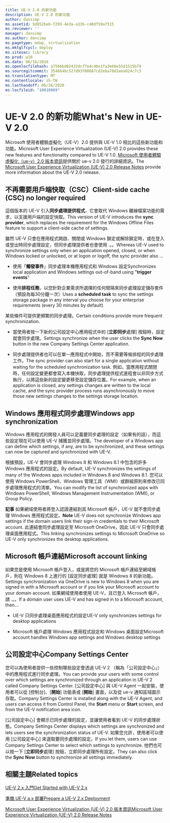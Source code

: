 ```yaml
---
title: UE-V 2.0 的新功能
description: UE-V 2.0 的新功能
author: dansimp
ms.assetid: 5d852beb-f293-4e3a-a33b-c40df59a7515
ms.reviewer: ''
manager: dansimp
ms.author: dansimp
ms.pagetype: mdop, virtualization
ms.mktglfcycl: deploy
ms.sitesec: library
ms.prod: w10
ms.date: 06/16/2016
ms.openlocfilehash: a7566bd82432dcf7e4c46e1fa3e66e55d1515b79
ms.sourcegitcommit: 354664bc527d93f80687cd2eba70d1eea024c7c3
ms.translationtype: MT
ms.contentlocale: zh-TW
ms.lasthandoff: 06/26/2020
ms.locfileid: "10810869"
---
```

# <span data-ttu-id="aafbb-103">UE-V 2.0 的新功能</span><span class="sxs-lookup"><span data-stu-id="aafbb-103">What's New in UE-V 2.0</span></span>


<span data-ttu-id="aafbb-104">Microsoft 使用者體驗虛擬化（UE-V）2.0 提供與 UE-V 1.0 相比的這些新功能和功能。</span><span class="sxs-lookup"><span data-stu-id="aafbb-104">Microsoft User Experience Virtualization (UE-V) 2.0 provides these new features and functionality compared to UE-V 1.0.</span></span> <span data-ttu-id="aafbb-105">[Microsoft 使用者體驗虛擬化（ue-v）2.0 版本資訊](microsoft-user-experience-virtualization--ue-v--20-release-notesuevv2.md)提供關於 ue-v 2.0 發行的詳細資訊。</span><span class="sxs-lookup"><span data-stu-id="aafbb-105">The [Microsoft User Experience Virtualization (UE-V) 2.0 Release Notes](microsoft-user-experience-virtualization--ue-v--20-release-notesuevv2.md) provide more information about the UE-V 2.0 release.</span></span>

## <span data-ttu-id="aafbb-106">不再需要用戶端快取（CSC）</span><span class="sxs-lookup"><span data-stu-id="aafbb-106">Client-side cache (CSC) no longer required</span></span>


<span data-ttu-id="aafbb-107">這個版本的 UE-V 引入**同步處理提供程式**，它會取代 Windows 離線檔案功能的需求，以支援用戶端的設定快取。</span><span class="sxs-lookup"><span data-stu-id="aafbb-107">This version of UE-V introduces the **sync provider**, which replaces the requirement for the Windows Offline Files feature to support a client-side cache of settings.</span></span>

<span data-ttu-id="aafbb-108">雖然 UE-V 只會在應用程式開啟、關閉或 Windows 鎖定或解除鎖定時，或在登入或登出時同步處理設定，但同步處理提供者也會使用 .。。</span><span class="sxs-lookup"><span data-stu-id="aafbb-108">Whereas UE-V used to synchronize settings only when an application opened, closed, or when Windows locked or unlocked, or at logon or logoff, the sync provider also …</span></span>

-   <span data-ttu-id="aafbb-109">使用「**觸發事件**」同步處理本機應用程式和 Windows 設定</span><span class="sxs-lookup"><span data-stu-id="aafbb-109">Synchronizes local application and Windows settings out-of-band using "**trigger events**"</span></span>

-   <span data-ttu-id="aafbb-110">使用**排程任務**，以您針對企業需求所選擇的任何間隔來同步處理設定儲存套件（預設為每30分鐘一次）</span><span class="sxs-lookup"><span data-stu-id="aafbb-110">Uses a **scheduled task** to sync the settings storage package in any interval you choose for your enterprise requirements (every 30 minutes by default)</span></span>

<span data-ttu-id="aafbb-111">某些條件可提供更頻繁的同步處理。</span><span class="sxs-lookup"><span data-stu-id="aafbb-111">Certain conditions provide more frequent synchronization.</span></span>

-   <span data-ttu-id="aafbb-112">當使用者按一下新的公司設定中心應用程式中的 [**立即同步**處理] 按鈕時，設定就會同步處理。</span><span class="sxs-lookup"><span data-stu-id="aafbb-112">Settings synchronize when the user clicks the **Sync Now** button in the new Company Settings Center application.</span></span>

-   <span data-ttu-id="aafbb-113">同步處理提供者也可以在單一應用程式中開始，而不需要等候排程的同步處理工作。</span><span class="sxs-lookup"><span data-stu-id="aafbb-113">The sync provider can also start for a single application without waiting for the scheduled synchronization task.</span></span> <span data-ttu-id="aafbb-114">例如，當應用程式關閉時，任何設定變更都會寫入本機快取，同步處理提供程式進程會以非同步方式執行，以將這些新的設定變更移至設定儲存位置。</span><span class="sxs-lookup"><span data-stu-id="aafbb-114">For example, when an application is closed, any settings changes are written to the local cache, and the sync provider process runs asynchronously to move those new settings changes to the settings storage location.</span></span>

## <span data-ttu-id="aafbb-115">Windows 應用程式同步處理</span><span class="sxs-lookup"><span data-stu-id="aafbb-115">Windows app synchronization</span></span>


<span data-ttu-id="aafbb-116">Windows 應用程式的開發人員可以定義要同步處理的設定（如果有的話），而這些設定現在可以使用 UE-V 捕獲並同步處理。</span><span class="sxs-lookup"><span data-stu-id="aafbb-116">The developer of a Windows app can define which settings, if any, are to be synchronized, and these settings can now be captured and synchronized with UE-V.</span></span>

<span data-ttu-id="aafbb-117">根據預設，UE-V 會同步處理 Windows 8 和 Windows 8.1 中包含的許多 Windows 應用程式的設定。</span><span class="sxs-lookup"><span data-stu-id="aafbb-117">By default, UE-V synchronizes the settings of many of the Windows apps included in Windows 8 and Windows 8.1.</span></span> <span data-ttu-id="aafbb-118">您可以使用 Windows PowerShell、Windows 管理工具（WMI）或群組原則來修改已同步處理應用程式的清單。</span><span class="sxs-lookup"><span data-stu-id="aafbb-118">You can modify the list of synchronized apps with Windows PowerShell, Windows Management Instrumentation (WMI), or Group Policy.</span></span>

<span data-ttu-id="aafbb-119">**記事** 如果網域使用者將登入認證連結到其 Microsoft 帳戶，UE-V 就不會同步處理 Windows 應用程式設定。</span><span class="sxs-lookup"><span data-stu-id="aafbb-119">**Note** UE-V does not synchronize Windows app settings if the domain users link their sign-in credentials to their Microsoft account.</span></span> <span data-ttu-id="aafbb-120">此連結會同步處理設定至 Microsoft OneDrive，因此 UE-V 只會同步處理桌面應用程式。</span><span class="sxs-lookup"><span data-stu-id="aafbb-120">This linking synchronizes settings to Microsoft OneDrive so UE-V only synchronizes the desktop applications.</span></span>

 

## <span data-ttu-id="aafbb-121">Microsoft 帳戶連結</span><span class="sxs-lookup"><span data-stu-id="aafbb-121">Microsoft account linking</span></span>


<span data-ttu-id="aafbb-122">如果您是使用 Microsoft 帳戶登入，或是將您的 Microsoft 帳戶連結至網域帳戶，則在 Windows 8 上進行的 [設定同步處理] 就是 Windows 8 的新功能。</span><span class="sxs-lookup"><span data-stu-id="aafbb-122">Settings synchronization via OneDrive is new to Windows 8 when you are signed in with a Microsoft account or if you link your Microsoft account to your domain account.</span></span> <span data-ttu-id="aafbb-123">如果網域使用者使用 UE-V，且已登入 Microsoft 帳戶，請 .。。</span><span class="sxs-lookup"><span data-stu-id="aafbb-123">If a domain user uses UE-V and has signed in to a Microsoft account, then…</span></span>

-   <span data-ttu-id="aafbb-124">UE-V 只同步處理桌面應用程式的設定</span><span class="sxs-lookup"><span data-stu-id="aafbb-124">UE-V only synchronizes settings for desktop applications</span></span>

-   <span data-ttu-id="aafbb-125">Microsoft 帳戶處理 Windows 應用程式設定和 Windows 桌面設定</span><span class="sxs-lookup"><span data-stu-id="aafbb-125">Microsoft account handles Windows app settings and Windows desktop settings</span></span>

## <span data-ttu-id="aafbb-126">公司設定中心</span><span class="sxs-lookup"><span data-stu-id="aafbb-126">Company Settings Center</span></span>


<span data-ttu-id="aafbb-127">您可以為使用者提供一些控制哪些設定會透過 UE-V 2 （稱為「公司設定中心」）中的應用程式進行同步處理。</span><span class="sxs-lookup"><span data-stu-id="aafbb-127">You can provide your users with some control over which settings are synchronized through an application in UE-V 2 called Company Settings Center.</span></span> <span data-ttu-id="aafbb-128">[公司設定中心] 與 UE-V Agent 一起安裝，使用者可以從 [控制台]、[**開始**] 功能表或 [**開始**] 畫面，以及從 ue-v 通知區域圖示存取。</span><span class="sxs-lookup"><span data-stu-id="aafbb-128">Company Settings Center is installed along with the UE-V Agent, and users can access it from Control Panel, the **Start** menu or **Start** screen, and from the UE-V notification area icon.</span></span>

<span data-ttu-id="aafbb-129">[公司設定中心] 會顯示已同步處理的設定，並讓使用者看到 UE-V 的同步處理狀態。</span><span class="sxs-lookup"><span data-stu-id="aafbb-129">Company Settings Center displays which settings are synchronized and lets users see the synchronization status of UE-V.</span></span> <span data-ttu-id="aafbb-130">如果您允許，使用者可以使用 [公司設定中心] 來選取要同步處理的設定。</span><span class="sxs-lookup"><span data-stu-id="aafbb-130">If you let them, users can use Company Settings Center to select which settings to synchronize.</span></span> <span data-ttu-id="aafbb-131">他們也可以按一下 [**立即同步**處理] 按鈕，立即同步處理所有設定。</span><span class="sxs-lookup"><span data-stu-id="aafbb-131">They can also click the **Sync Now** button to synchronize all settings immediately.</span></span>






## <span data-ttu-id="aafbb-132">相關主題</span><span class="sxs-lookup"><span data-stu-id="aafbb-132">Related topics</span></span>


[<span data-ttu-id="aafbb-133">UE-V 2.x 入門</span><span class="sxs-lookup"><span data-stu-id="aafbb-133">Get Started with UE-V 2.x</span></span>](get-started-with-ue-v-2x-new-uevv2.md)

[<span data-ttu-id="aafbb-134">準備 UE-V a.x 部署</span><span class="sxs-lookup"><span data-stu-id="aafbb-134">Prepare a UE-V 2.x Deployment</span></span>](prepare-a-ue-v-2x-deployment-new-uevv2.md)

[<span data-ttu-id="aafbb-135">Microsoft User Experience Virtualization (UE-V) 2.0 版本資訊</span><span class="sxs-lookup"><span data-stu-id="aafbb-135">Microsoft User Experience Virtualization (UE-V) 2.0 Release Notes</span></span>](microsoft-user-experience-virtualization--ue-v--20-release-notesuevv2.md)

 

 





